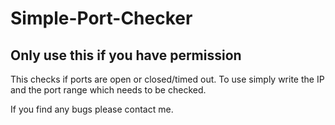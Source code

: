 # Simple-Port-Checker
## Only use this if you have permission
This checks if ports are open or closed/timed out.
To use simply write the IP and the port range which needs to be checked.

If you find any bugs please contact me.
